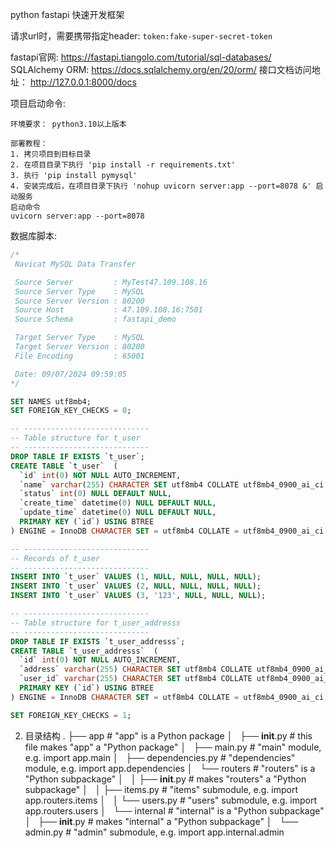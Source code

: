 python fastapi 快速开发框架


请求url时，需要携带指定header: `token:fake-super-secret-token`


fastapi官网: https://fastapi.tiangolo.com/tutorial/sql-databases/
SQLAlchemy ORM:  https://docs.sqlalchemy.org/en/20/orm/
接口文档访问地址： http://127.0.0.1:8000/docs

项目启动命令:
```
环境要求： python3.10以上版本

部署教程：
1. 拷贝项目到目标目录
2. 在项目目录下执行 'pip install -r requirements.txt'
3. 执行 'pip install pymysql'
4. 安装完成后，在项目目录下执行 'nohup uvicorn server:app --port=8078 &' 启动服务
启动命令
uvicorn server:app --port=8078

```

数据库脚本:

```sql
/*
 Navicat MySQL Data Transfer

 Source Server         : MyTest47.109.108.16
 Source Server Type    : MySQL
 Source Server Version : 80200
 Source Host           : 47.109.108.16:7501
 Source Schema         : fastapi_demo

 Target Server Type    : MySQL
 Target Server Version : 80200
 File Encoding         : 65001

 Date: 09/07/2024 09:59:05
*/

SET NAMES utf8mb4;
SET FOREIGN_KEY_CHECKS = 0;

-- ----------------------------
-- Table structure for t_user
-- ----------------------------
DROP TABLE IF EXISTS `t_user`;
CREATE TABLE `t_user`  (
  `id` int(0) NOT NULL AUTO_INCREMENT,
  `name` varchar(255) CHARACTER SET utf8mb4 COLLATE utf8mb4_0900_ai_ci NULL DEFAULT NULL,
  `status` int(0) NULL DEFAULT NULL,
  `create_time` datetime(0) NULL DEFAULT NULL,
  `update_time` datetime(0) NULL DEFAULT NULL,
  PRIMARY KEY (`id`) USING BTREE
) ENGINE = InnoDB CHARACTER SET = utf8mb4 COLLATE = utf8mb4_0900_ai_ci ROW_FORMAT = Dynamic;

-- ----------------------------
-- Records of t_user
-- ----------------------------
INSERT INTO `t_user` VALUES (1, NULL, NULL, NULL, NULL);
INSERT INTO `t_user` VALUES (2, NULL, NULL, NULL, NULL);
INSERT INTO `t_user` VALUES (3, '123', NULL, NULL, NULL);

-- ----------------------------
-- Table structure for t_user_addresss
-- ----------------------------
DROP TABLE IF EXISTS `t_user_addresss`;
CREATE TABLE `t_user_addresss`  (
  `id` int(0) NOT NULL AUTO_INCREMENT,
  `address` varchar(255) CHARACTER SET utf8mb4 COLLATE utf8mb4_0900_ai_ci NULL DEFAULT NULL,
  `user_id` varchar(255) CHARACTER SET utf8mb4 COLLATE utf8mb4_0900_ai_ci NULL DEFAULT NULL,
  PRIMARY KEY (`id`) USING BTREE
) ENGINE = InnoDB CHARACTER SET = utf8mb4 COLLATE = utf8mb4_0900_ai_ci ROW_FORMAT = Dynamic;

SET FOREIGN_KEY_CHECKS = 1;


```








2. 目录结构
.
├── app                  # "app" is a Python package
│   ├── __init__.py      # this file makes "app" a "Python package"
│   ├── main.py          # "main" module, e.g. import app.main
│   ├── dependencies.py  # "dependencies" module, e.g. import app.dependencies
│   └── routers          # "routers" is a "Python subpackage"
│   │   ├── __init__.py  # makes "routers" a "Python subpackage"
│   │   ├── items.py     # "items" submodule, e.g. import app.routers.items
│   │   └── users.py     # "users" submodule, e.g. import app.routers.users
│   └── internal         # "internal" is a "Python subpackage"
│       ├── __init__.py  # makes "internal" a "Python subpackage"
│       └── admin.py     # "admin" submodule, e.g. import app.internal.admin